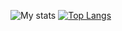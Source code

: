 ![My stats](https://github-readme-stats.vercel.app/api?username=SquerlInMyPants&layout=compacts&theme=onedark)
[![Top Langs](https://github-readme-stats.vercel.app/api/top-langs/?username=SquerlInMyPants&layout=compact&theme=onedark)](https://github.com/anuraghazra/github-readme-stats)


